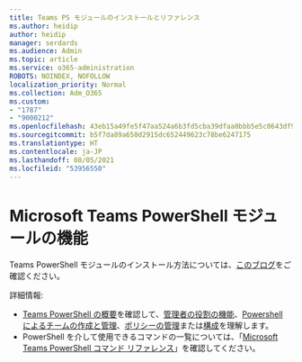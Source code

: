 ```yaml
---
title: Teams PS モジュールのインストールとリファレンス
ms.author: heidip
author: heidip
manager: serdards
ms.audience: Admin
ms.topic: article
ms.service: o365-administration
ROBOTS: NOINDEX, NOFOLLOW
localization_priority: Normal
ms.collection: Adm_O365
ms.custom:
- "1787"
- "9000212"
ms.openlocfilehash: 43eb15a49fe5f47aa524a6b3fd5cba39dfaa0bbb5e5c0643df90ae37b33dd1f4
ms.sourcegitcommit: b5f7da89a650d2915dc652449623c78be6247175
ms.translationtype: HT
ms.contentlocale: ja-JP
ms.lasthandoff: 08/05/2021
ms.locfileid: "53956550"
---
```

# <a name="what-you-can-accomplish-with-microsoft-teams-powershell-module"></a>Microsoft Teams PowerShell モジュールの機能

Teams PowerShell モジュールのインストール方法については、[このブログ](https://blogs.technet.microsoft.com/skypehybridguy/2017/11/07/microsoft-teams-powershell-support/)をご確認ください。

詳細情報:

- [Teams PowerShell の概要](https://docs.microsoft.com/MicrosoftTeams/teams-powershell-overview)を確認して、[管理者の役割の機能](https://docs.microsoft.com/MicrosoftTeams/using-admin-roles)、[Powershell によるチームの作成と管理](https://docs.microsoft.com/MicrosoftTeams/teams-powershell-overview#creating-and-managing-teams-via-powershell)、[ポリシーの管理](https://docs.microsoft.com/MicrosoftTeams/teams-powershell-overview#managing-policies-via-powershell)または[構成](https://docs.microsoft.com/MicrosoftTeams/teams-powershell-overview#managing-configurations-via-powershell)を理解します。 
- PowerShell を介して使用できるコマンドの一覧については、「[Microsoft Teams PowerShell コマンド リファレンス](https://docs.microsoft.com/powershell/module/teams/?view=teams-ps)」を確認してください。 
